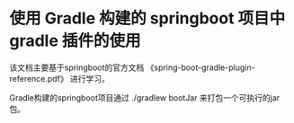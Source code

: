 # 使用 Gradle 构建的 springboot 项目中 gradle 插件的使用

该文档主要基于springboot的官方文档 《spring-boot-gradle-plugin-reference.pdf》 进行学习。


Gradle构建的springboot项目通过 ./gradlew bootJar 来打包一个可执行的jar包。